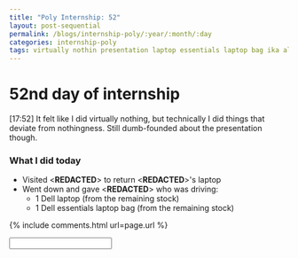 ```yaml
---
title: "Poly Internship: 52"
layout: post-sequential
permalink: /blogs/internship-poly/:year/:month/:day
categories: internship-poly
tags: virtually nothin presentation laptop essentials laptop bag ika alan twinglobal twin global
---
```

# 52nd day of internship

<span class="timestamp">[17:52]</span> It felt like I did virtually nothing, but technically I did things that deviate from nothingness. Still dumb-founded about the presentation though.

### What I did today
* Visited <span class='disable-selection' ondblclick="this.innerHTML='TwinGlobal'">&lt;<b>REDACTED</b>&gt;</span> to return <span class='disable-selection' ondblclick="this.innerHTML='Ika'">&lt;<b>REDACTED</b>&gt;</span>'s laptop
* Went down and gave <span class='disable-selection' ondblclick="this.innerHTML='Mr Alan'">&lt;<b>REDACTED</b>&gt;</span> who was driving:
    * 1 Dell laptop (from the remaining stock)
    * 1 Dell essentials laptop bag (from the remaining stock)


{% include comments.html url=page.url %}

<input id="password-input" type="password" class="text-secret" onkeyup="unlock()" autocomplete="off">

<span class="disable-selection" id="truth" style="display:block;"></span>
